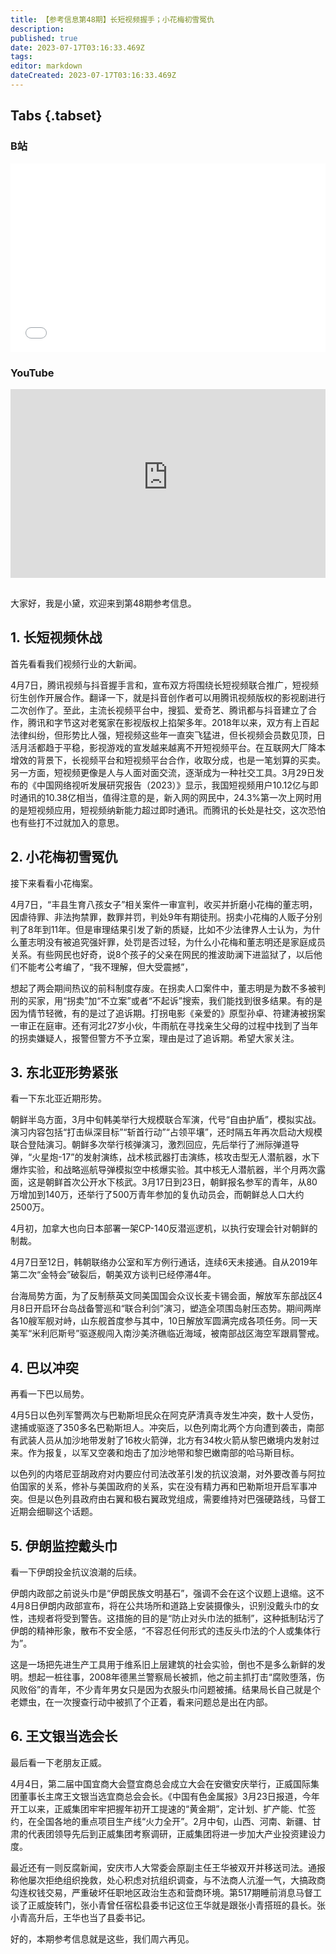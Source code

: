 ```yaml
---
title: 【参考信息第48期】长短视频握手；小花梅初雪冤仇
description: 
published: true
date: 2023-07-17T03:16:33.469Z
tags: 
editor: markdown
dateCreated: 2023-07-17T03:16:33.469Z
---
```


## Tabs {.tabset}
### B站
<div style="position: relative; padding: 30% 45%;">
<iframe style="position: absolute; width: 100%; height: 100%; left: 0; top: 0;" src="//player.bilibili.com/player.html?&bvid=BV1Fj411w7z1&page=1&as_wide=1&high_quality=1&danmaku=1&autoplay=0" scrolling="no" border="0" frameborder="no" framespacing="0" allowfullscreen="true"></iframe>
</div>

### YouTube
<div style="position: relative; padding: 30% 45%;">
<iframe style="position: absolute; top: 0; left: 0; width: 100%; height: 100%;" src="https://www.youtube-nocookie.com/embed/YouTubeVID" title="YouTube video player" frameborder="0" allow="accelerometer; autoplay; clipboard-write; encrypted-media; gyroscope; picture-in-picture" allowfullscreen></iframe>
</div>

## 

大家好，我是小黛，欢迎来到第48期参考信息。

## 1. 长短视频休战

首先看看我们视频行业的大新闻。

4月7日，腾讯视频与抖音握手言和，宣布双方将围绕长短视频联合推广，短视频衍生创作开展合作。翻译一下，就是抖音创作者可以用腾讯视频版权的影视剧进行二次创作了。至此，主流长视频平台中，搜狐、爱奇艺、腾讯都与抖音建立了合作，腾讯和字节这对老冤家在影视版权上掐架多年。2018年以来，双方有上百起法律纠纷，但形势比人强，短视频这些年一直突飞猛进，但长视频会员数见顶，日活月活都趋于平稳，影视游戏的宣发越来越离不开短视频平台。在互联网大厂降本增效的背景下，长视频平台和短视频平台合作，收取分成，也是一笔划算的买卖。另一方面，短视频更像是人与人面对面交流，逐渐成为一种社交工具。3月29日发布的《中国网络视听发展研究报告（2023）》显示，我国短视频用户10.12亿与即时通讯的10.38亿相当，值得注意的是，新入网的网民中，24.3%第一次上网时用的是短视频应用，短视频纳新能力超过即时通讯。而腾讯的长处是社交，这次恐怕也有些打不过就加入的意思。

## 2. 小花梅初雪冤仇

接下来看看小花梅案。

4月7日，“丰县生育八孩女子”相关案件一审宣判，收买并折磨小花梅的董志明，因虐待罪、非法拘禁罪，数罪并罚，判处9年有期徒刑。拐卖小花梅的人贩子分别判了8年到11年。但是审理结果引发了新的质疑，比如不少法律界人士认为，为什么董志明没有被追究强奸罪，处罚是否过轻，为什么小花梅和董志明还是家庭成员关系。有些网民也好奇，说8个孩子的父亲在网民的推波助澜下进监狱了，以后他们不能考公考编了，“我不理解，但大受震撼”，

想起了两会期间热议的前科制度存废。在拐卖人口案件中，董志明是为数不多被判刑的买家，用“拐卖”加“不立案”或者“不起诉”搜索，我们能找到很多结果。有的是因为情节轻微，有的是过了追诉期。打拐电影《亲爱的》原型孙卓、符建涛被拐案一审正在庭审。还有河北27岁小伙，牛雨航在寻找亲生父母的过程中找到了当年的拐卖嫌疑人，报警但警方不予立案，理由是过了追诉期。希望大家关注。

## 3. 东北亚形势紧张

看一下东北亚近期形势。

朝鲜半岛方面，3月中旬韩美举行大规模联合军演，代号“自由护盾”，模拟实战。演习内容包括“打击纵深目标”“斩首行动”“占领平壤”，还时隔五年再次启动大规模联合登陆演习。朝鲜多次举行核弹演习，激烈回应，先后举行了洲际弹道导弹，“火星炮-17”的发射演练，战术核武器打击演练，核攻击型无人潜航器，水下爆炸实验，和战略巡航导弹模拟空中核爆实验。其中核无人潜航器，半个月两次露面，这是朝鲜首次公开水下核武。3月17日到23日，朝鲜报名参军的青年，从80万增加到140万，还举行了500万青年参加的复仇动员会，而朝鲜总人口大约2500万。

4月初，加拿大也向日本部署一架CP-140反潜巡逻机，以执行安理会针对朝鲜的制裁。

4月7日至12日，韩朝联络办公室和军方例行通话，连续6天未接通。自从2019年第二次“金特会”破裂后，朝美双方谈判已经停滞4年。

台海局势方面，为了反制蔡英文同美国国会众议长麦卡锡会面，解放军东部战区4月8日开启环台岛战备警巡和“联合利剑”演习，塑造全项围岛射压态势。期间两岸各10艘军舰对峙，山东舰首度参与其中，10日解放军圆满完成各项任务。同一天美军“米利厄斯号”驱逐舰闯入南沙美济礁临近海域，被南部战区海空军跟肩警戒。

## 4. 巴以冲突

再看一下巴以局势。

4月5日以色列军警两次与巴勒斯坦民众在阿克萨清真寺发生冲突，数十人受伤，逮捕或驱逐了350多名巴勒斯坦人。冲突后，以色列南北两个方向遭到袭击，南部有武装人员从加沙地带发射了16枚火箭弹，北方有34枚火箭从黎巴嫩境内发射过来。作为报复，以军又空袭和炮击了加沙地带和黎巴嫩南部的哈马斯目标。

以色列的内塔尼亚胡政府对内要应付司法改革引发的抗议浪潮，对外要改善与阿拉伯国家的关系，修补与美国政府的关系，实在没有精力再和巴勒斯坦开启军事冲突。但是以色列县政府由右翼和极右翼政党组成，需要维持对巴强硬路线，马督工近期会细聊这个话题。

## 5. 伊朗监控戴头巾

看一下伊朗投金抗议浪潮的后续。

伊朗内政部之前说头巾是“伊朗民族文明基石”，强调不会在这个议题上退缩。这不4月8日伊朗内政部宣布，将在公共场所和道路上安装摄像头，识别没戴头巾的女性，违规者将受到警告。这措施的目的是“防止对头巾法的抵制”，这种抵制玷污了伊朗的精神形象，散布不安全感，“不容忍任何形式的违反头巾法的个人或集体行为”。

这是一场把先进生产工具用于维系旧上层建筑的社会实验，倒也不是多么新鲜的发明。想起一桩往事，2008年德黑兰警察局长被抓，他之前主抓打击“腐败堕落，伤风败俗”的青年，不少青年男女只是因为衣服头巾问题被捕。结果局长自己就是个老嫖虫，在一次搜查行动中被抓了个正着，看来问题总是出在内部。

## 6. 王文银当选会长

最后看一下老朋友正威。

4月4日，第二届中国宜商大会暨宜商总会成立大会在安徽安庆举行，正威国际集团董事长主席王文银当选宜商总会会长。《中国有色金属报》3月23日报道，今年开工以来，正威集团牢牢把握年初开工提速的“黄金期”，定计划、扩产能、忙签约，在全国各地的重点项目生产线“火力全开”。2月中旬，山西、河南、新疆、甘肃的代表团领导先后到正威集团考察调研，正威集团将进一步加大产业投资建设力度。

最近还有一则反腐新闻，安庆市人大常委会原副主任王华被双开并移送司法。通报称他屡次拒绝组织挽救，处心积虑对抗组织调查，与不法商人沆瀣一气，大搞政商勾连权钱交易，严重破坏任职地区政治生态和营商环境。第517期睡前消息马督工谈了正威旋转门，张小青曾任宿松县委书记这位王华就是跟张小青搭班的县长。张小青高升后，王华也当了县委书记。

好的，本期参考信息就是这些，我们周六再见。

